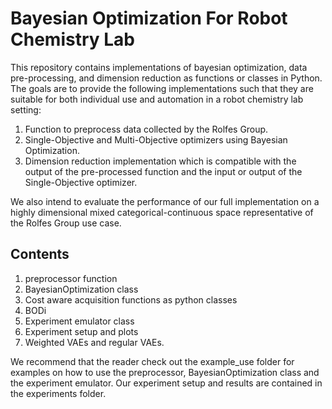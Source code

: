# Bayesian Optimization For Robot Chemistry Lab
This repository contains implementations of bayesian optimization, data pre-processing, and dimension reduction as functions or classes in Python. The goals are to provide the following implementations such that they are suitable for both individual use and automation in a robot chemistry lab setting:
1. Function to preprocess data collected by the Rolfes Group.
2. Single-Objective and Multi-Objective optimizers using Bayesian Optimization.
3. Dimension reduction implementation which is compatible with the output of the pre-processed function and the input or output of the Single-Objective optimizer.<p>

We also intend to evaluate the performance of our full implementation on a highly dimensional mixed categorical-continuous space representative of the Rolfes Group use case.<p>
## Contents

1. preprocessor function
2. BayesianOptimization class
3. Cost aware acquisition functions as python classes
4. BODi
5. Experiment emulator class
6. Experiment setup and plots
7. Weighted VAEs and regular VAEs.

We recommend that the reader check out the example_use folder for examples on how to use the preprocessor, BayesianOptimization class and the experiment emulator. Our experiment setup and results are contained in the experiments folder.
